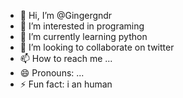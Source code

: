 - 👋 Hi, I’m @Gingergndr
- 👀 I’m interested in  programing
- 🌱 I’m currently learning python  
- 💞️ I’m looking to collaborate on twitter
- 📫 How to reach me ...
- 😄 Pronouns: ...
- ⚡ Fun fact: i an human

<!---
Gingergndr/Gingergndr is a ✨ special ✨ repository because its `README.md` (this file) appears on your GitHub profile.
You can click the Preview link to take a look at your changes.
--->
